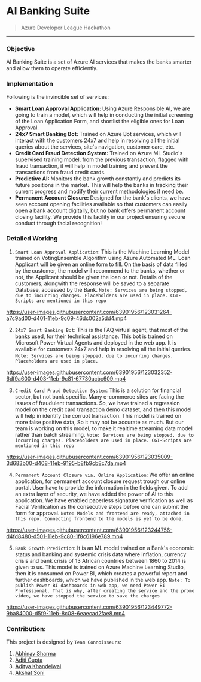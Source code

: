 # AI Banking Suite
> Azure Developer League Hackathon
---

<h3>Objective</h3>
<p>AI Banking Suite is a set of Azure AI services that makes the banks smarter and allow them to operate efficiently.</p>

<h3>Implementation</h3>
<p>Following is the invincible set of services: </p>
<ul>
  <li><b>Smart Loan Approval Application: </b>Using Azure Responsible AI, we are going to train a model, which will help in conducting the initial screening of the Loan Application Form, and shortlist the eligible ones for Loan Approval.
</li>
  <li><b>24x7 Smart Banking Bot: </b>Trained on Azure Bot services, which will interact with the customers 24x7 and help in resolving all the initial queries about the services, site's navigation, customer care, etc.
</li>
  <li><b>Credit Card Fraud Detection System: </b>Trained on Azure ML Studio's supervised training model, from the previous transaction, flagged with fraud transaction, it will help in model training and prevent the transactions from fraud credit cards.
</li>
  <li><b>Predictive AI: </b>Monitors the bank growth constantly and predicts its future positions in the market. This will help the banks in tracking their current progress and modify their current methodologies if need be.
</li>
  <li><b>Permanent Account Closure: </b>Designed for the bank's clients, we have seen account opening facilities available so that customers can easily open a bank account digitally, but no bank offers permanent account closing facility. We provide this facility in our project ensuring secure conduct through facial recognition!
  </li>
</ul>

<h3>Detailed Working</h3>

1. `Smart Loan Approval Application`: This is the Machine Learning Model trained on VotingEnsemble Algorithm using Azure Automated ML. Loan Applicant will be given an online form to fill. On the basis of data filled by the customer, the model will recommend to the banks, whether or not, the Applicant should be given the loan or not. Details of the customers, alongwith the response will be saved to a separate Database, accessed by the Bank.
`Note: Services are being stopped, due to incurring charges. Placeholders are used in place. CGI-Scripts are mentioned in this repo`

https://user-images.githubusercontent.com/63901956/123031264-a7c9ad00-d401-11eb-9c09-46dc002a5dd4.mp4

2. `24x7 Smart Banking Bot`: This is the FAQ virtual agent, that most of the banks used, for their technical assistance. This bot is trained on Microsoft Power Virtual Agents and deployed in the web app. It is available for customers 24x7 and help in resolving all the initial queries.
`Note: Services are being stopped, due to incurring charges. Placeholders are used in place.`

https://user-images.githubusercontent.com/63901956/123032352-6df9a600-d403-11eb-9c81-67730acbc609.mp4

3. `Credit Card Fraud Detection System`: This is a solution for financial sector, but not bank specific. Many e-commerce sites are facing the issues of fraudulent transactions. So, we have trained a regression model on the credit card transaction demo dataset, and then this model will help in identify the corruot transaction. This model is trained on more false positive data, So it may not be accurate as much. But our team is working on this model, to make it realtime streaming data model rather than batch streaming.
`Note: Services are being stopped, due to incurring charges. Placeholders are used in place. CGI-Scripts are mentioned in this repo`

https://user-images.githubusercontent.com/63901956/123035009-3d683b00-d408-11eb-9195-b8fb9cb8c7da.mp4

4. `Permanent Account Closure via. Online Application`: We offer an online application, for permanent account closure request trough our online portal. User have to provide the information in the fields given. To add an extra layer of security, we have added the power of AI to this application. We have enabled paperless signature verification as well as Facial Verification as the consecutive steps before one can submit the form for approval.
`Note: Models and frontend are ready, attached in this repo. Connecting frontend to the models is yet to be done.`

https://user-images.githubusercontent.com/63901956/123244756-d4fd8480-d501-11eb-9c80-1f8c6196e789.mp4

5. `Bank Growth Prediction`: It is an ML model trained on a Bank's economic status and banking and systemic crisis data where inflation, currency crisis and bank crisis of 13 African countries between 1860 to 2014 is given to us. This model is trained on Azure Machine Learning Studio, then it is consumed on Power BI, which creates a powerful report and further dashboards, which we have published in the web app.
`Note: To publish Power BI dashboards in web app, we need Power BI Professional. That is why, after creating the service and the promo video, we have stopped the service to save the charges`

https://user-images.githubusercontent.com/63901956/123449772-9ba84000-d5f9-11eb-8c08-6eaecad2fae8.mp4

<h3>Contribution: </h3>

This project is designed by `Team Connoisseurs`: 
1. <a href="https://github.com/abhi-bhatra">Abhinav Sharma </a>
2. <a href="https://github.com/crenspact02">Aditi Gupta </a>
3. <a href="https://github.com/aditya00khandelwal">Aditya Khandelwal </a>
4. <a href="https://github.com/akshat-crypto">Akshat Soni </a> 

